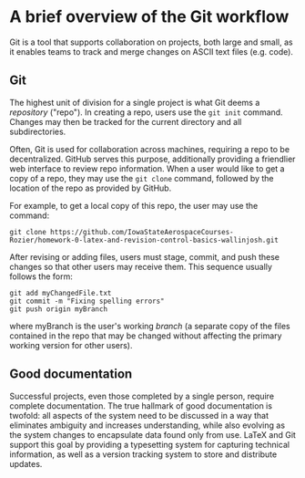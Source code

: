 # A brief overview of the Git workflow

Git is a tool that supports collaboration on projects, both large and small, as
it enables teams to track and merge changes on ASCII text files (e.g. code).

## Git

The highest unit of division for a single project is what Git deems a *repository* ("repo").
In creating a repo, users use the `git init` command. Changes may then be tracked for the
current directory and all subdirectories.

Often, Git is used for collaboration across machines, requiring a repo to be decentralized.
GitHub serves this purpose, additionally providing a friendlier web interface to review
repo information. When a user would like to get a copy of a repo, they may use the `git clone`
command, followed by the location of the repo as provided by GitHub.

For example, to get a local copy of this repo, the user may use the command:

```
git clone https://github.com/IowaStateAerospaceCourses-Rozier/homework-0-latex-and-revision-control-basics-wallinjosh.git
```

After revising or adding files, users must stage, commit, and push these changes so that
other users may receive them. This sequence usually follows the form:

```
git add myChangedFile.txt
git commit -m "Fixing spelling errors"
git push origin myBranch
```

where myBranch is the user's working *branch* (a separate copy of the files contained in
  the repo that may be changed without affecting the primary working version for other users).

## Good documentation

Successful projects, even those completed by a single person, require complete 
documentation. The true hallmark of good documentation is twofold: all aspects of the system
need to be discussed in a way that eliminates ambiguity and increases understanding, while also
evolving as the system changes to encapsulate data found only from use. LaTeX and Git support
this goal by providing a typesetting system for capturing technical information, as well as
a version tracking system to store and distribute updates.
